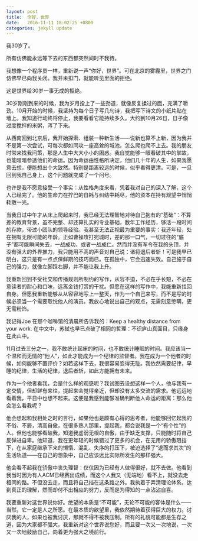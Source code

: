 ```yaml
---
layout: post
title:  你好，世界
date:   2016-11-11 18:02:25 +0800
categories: jekyll update
---
```


我30岁了。

所有仿佛能永远等下去的东西都突然间时不我待。

我想像一个程序员一样，重新说一声“你好，世界”。可在北京的雾霾里，世界之门仿佛早已向我关闭。我并未扣门，就能听见里面的拒绝。

这是世界给30岁一事无成的拒绝。

30岁刚刚到来的时候，我为岁月拴上了一些劲道，就像反复揉过的面，充满了嚼劲。10月开始的时候，我坚持为每个日子写几句诗，我把写下诗文的小纸片贴在墙上。我知道行动终将停止，我要看看它能持续多久。大约到10月26日，日子像过度搅拌的米粥，泻了下来。

从西南回到北京后，我开始探索、组装一种新生活——说新也算不上新，因为我并不是第一次尝试，可每次都如同攻一座高耸的城池，怎么爬也爬不上去。我的朋友时常来找我问策，那是人生中大大小小的困惑。我自觉能够一眼看破其中的掌故，也能暗暗参透他们的命运。因为命运由性格所决定，他们几十年的人生，如果我愿意去想，便能想出个大致然。特别是距离较远的时候，似乎看得更清。可是，一旦回到我自己身上，这个问题就变成了一个问号。

也许是我不愿意接受一个事实：从性格角度来看，凭着我对自己的深入了解，这个人已经完了。他的生命力在拧巴的自耗与纠结中耗尽，他的资本在持有观望中悄悄耗散一光。

当我日过中午才从床上爬起来时，我已经无法理智地对待自己抱有的“基础”：不算差的教育背景，虽不完整、却还算扎实的专业基础，数年工作经历，够活一段时间的存款，带过小团队的领导经验。我甚至无法正视最为重要的事实：我还年轻，处在拥有无限可能的年龄。正如曹操攻打宛城时，差的那一口气，一切过往的“底子”都可能瞬间失去，一战成功，或者一战成仁。然而并没有军令在我的头顶，并没有强大的外界推力，我只能用不高的声音对自己说：诸将退后者斩！可是我早已明白，这只是有一点点保鲜期的技巧而已。在孤独中，它会迅速失效。自己施于自己的强力，就像左脚踩右脚，并不能让我上升。

我重新回到不受社交和传播规则所制约的写作，从容不迫，不必在乎长短，不必在意读者的耐心和口味，远离金钱打赏的干扰。但愿在这样的写作中，我能重新找回自身。但愿我重新能够从从容容地写上一整天，作为一个自己来写，而不是写的时候必须当一个需要取悦他人的演员。我放心地说出自己的观点，无需刻意憋瞒，更无需粉饰。

我记得Joe 在那个咖啡馆的清晨所告诉我的：Keep a healthy distance from your work. 在中文中，苏轼也早已点破了相同的哲理：不识庐山真面目，只缘身在此山中。

11月过去三分之一，我不敢统计起床的时间，也不敢统计睡眠的时间。我应该当一个温和而无情的“他人”，如此才能成为一个纪律的监督者。我在成为一个他者的时候，如何能够不置评价？如若这样下去，我很容易变得无耻。我依然需要纪律，早睡的纪律，生活的纪律，退后者斩，如此方能拥有未来。

作为一个他者看我，会是什么样的观感呢？我试图去设想这样一个人，他与我有一定交情，但却鲜有来往，提起来会觉得亲近，但却没有太多交流的需求。他远远地看着我，平日中也想不起来。这便是我感到能够准确判断他人命运的距离：那么他会怎么看我呢？

他会想起和我相处之时的言行，如果他也是颇有心得的思考者，他能够回忆起我的不俗、不屑，清高自傲，在很多熟人那里，提起我，都会说我是一个“有个性”的人。但他也能够看破我，知道我虚弱无根的自傲，由于缺乏支撑，只能随时将自己反弹进自卑。他知道，我在更年轻的时候错过了更多的机会，在无用的骄傲阻挡下，在从家庭继承下来的懒惰、混乱、失序的打压下，被迫选择了“退而求其次”的生活轨道——在自己的想象中，自己应该远比实际所发生的那样强大。

他会看不起我在骄傲中丧失理智：仅仅因为已经有人做得很好，就不去做。他看到我当时因为有人ACM已经赛出成绩，而这个人我又（无端地）看不上，就没去走相同的路。不但没去走，而且将自己挡在这条路之外。我执着于弄清理论体系，达到真正的理解，然而却付不出相应的努力，反而是为得知的一点沾沾自喜。

我要重新对这世界说你好。绝望的本质是“不可能”，无论不可能的客体是什么——当然，它一定是人之所愿。在最本质的欲望里，我依然期待着获得巨大的权力。讨厌我的人，如果也被我讨厌，那就不得不被我压制。所有的礼貌可能都是生存之道，因为大家都不强大。我重新对这个世界说您好，而且要一次又一次地说，一次又一次地鼓励自己，向着更为强大之境前行。

